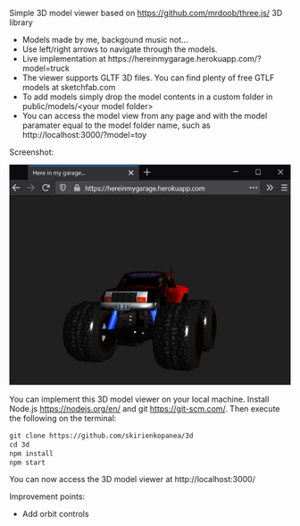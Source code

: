 Simple 3D model viewer based on https://github.com/mrdoob/three.js/ 3D library
<ul>
  
  <li>Models made by me, backgound music not...</li>
  <li>Use left/right arrows to navigate through the models.</li>
  <li>Live implementation at https://hereinmygarage.herokuapp.com/?model=truck</li>
  <li>The viewer supports GLTF 3D files. You can find plenty of free GTLF models at sketchfab.com</li>
  <li>To add models simply drop the model contents in a custom folder in public/models/&lt;your model folder&gt;</li>
  <li>You can access the model view from any page and with the model paramater equal to the model folder name, such as http://localhost:3000/?model=toy</li>
</ul>
Screenshot:

![Preview](screenshot.jpg)

You can implement this 3D model viewer on your local machine. Install Node.js https://nodejs.org/en/ and git https://git-scm.com/. Then execute the following on the terminal:

```console
git clone https://github.com/skirienkopanea/3d
cd 3d
npm install
npm start
```

You can now access the 3D model viewer at http://localhost:3000/


Improvement points:
<ul>
  <li>Add orbit controls</li>
</ul>
